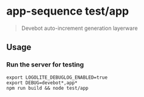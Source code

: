 # app-sequence test/app

> Devebot auto-increment generation layerware

## Usage

### Run the server for testing

```shell
export LOGOLITE_DEBUGLOG_ENABLED=true
export DEBUG=devebot*,app*
npm run build && node test/app
```
